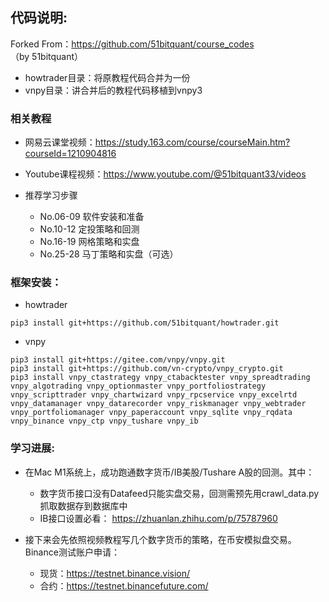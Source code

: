 ## 代码说明:
Forked From：https://github.com/51bitquant/course_codes （by 51bitquant）
- howtrader目录：将原教程代码合并为一份
- vnpy目录：讲合并后的教程代码移植到vnpy3

### 相关教程
- 网易云课堂视频：https://study.163.com/course/courseMain.htm?courseId=1210904816
- Youtube课程视频：https://www.youtube.com/@51bitquant33/videos

- 推荐学习步骤
  - No.06-09 软件安装和准备
  - No.10-12 定投策略和回测
  - No.16-19 网格策略和实盘
  - No.25-28 马丁策略和实盘（可选）

### 框架安装：

- howtrader
```
pip3 install git+https://github.com/51bitquant/howtrader.git
```
- vnpy
```
pip3 install git+https://gitee.com/vnpy/vnpy.git
pip3 install git+https://github.com/vn-crypto/vnpy_crypto.git
pip3 install vnpy_ctastrategy vnpy_ctabacktester vnpy_spreadtrading vnpy_algotrading vnpy_optionmaster vnpy_portfoliostrategy vnpy_scripttrader vnpy_chartwizard vnpy_rpcservice vnpy_excelrtd vnpy_datamanager vnpy_datarecorder vnpy_riskmanager vnpy_webtrader vnpy_portfoliomanager vnpy_paperaccount vnpy_sqlite vnpy_rqdata vnpy_binance vnpy_ctp vnpy_tushare vnpy_ib
```

### 学习进展:

- 在Mac M1系统上，成功跑通数字货币/IB美股/Tushare A股的回测。其中：
  - 数字货币接口没有Datafeed只能实盘交易，回测需预先用crawl_data.py抓取数据存到数据库中
  - IB接口设置必看： https://zhuanlan.zhihu.com/p/75787960
   
- 接下来会先依照视频教程写几个数字货币的策略，在币安模拟盘交易。 Binance测试账户申请：
  - 现货：https://testnet.binance.vision/
  - 合约：https://testnet.binancefuture.com/

